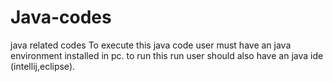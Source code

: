 # Java-codes
 java related codes
To execute this java code 
user must have an java environment installed in pc.
to run this run user should also have an java ide (intellij,eclipse).

